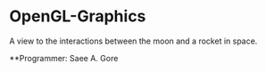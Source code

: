 # OpenGL-Graphics
A view to the interactions between the moon and a rocket in space.

**Programmer: Saee A. Gore
